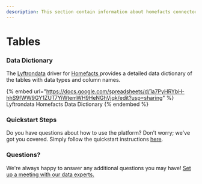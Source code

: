 ```yaml
---
description: This section contain information about homefacts connector tables information
---
```


# Tables

### Data Dictionary

The [Lyftrondata](https://www.lyftrondata.com/) driver for [Homefacts](https://www.lyftrondata.com/integration/homefacts/)[ ](https://www.lyftrondata.com/integration/homefacts/)provides a detailed data dictionary of the tables with data types and column names.

{% embed url="https://docs.google.com/spreadsheets/d/1a7PyHRYbH-hhS9fWW9GY1ZUT7YiWtemWH9HeNGhVjqk/edit?usp=sharing" %}
Lyftrondata Homefacts Data Dictionary
{% endembed %}

### Quickstart Steps

Do you have questions about how to use the platform? Don't worry; we've got you covered. Simply follow the quickstart instructions [here](../../../../quickstart-steps.md).

### Questions? <a href="#questions" id="questions"></a>

We're always happy to answer any additional questions you may have! [Set up a meeting with our data experts.](https://www.lyftrondata.com/book-a-meeting/)

